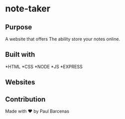 # note-taker

## Purpose
A website that offers The ability store your notes online.


## Built with
*HTML
*CSS
*NODE
*JS
*EXPRESS

## Websites


## Contribution
Made with ❤️ by Paul Barcenas
